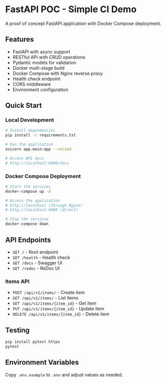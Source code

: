 # FastAPI POC - Simple CI Demo

A proof of concept FastAPI application with Docker Compose deployment.

## Features

- FastAPI with async support
- RESTful API with CRUD operations
- Pydantic models for validation
- Docker multi-stage build
- Docker Compose with Nginx reverse proxy
- Health check endpoint
- CORS middleware
- Environment configuration

## Quick Start

### Local Development

```bash
# Install dependencies
pip install -r requirements.txt

# Run the application
uvicorn app.main:app --reload

# Access API docs
# http://localhost:8000/docs
```

### Docker Compose Deployment

```bash
# Start the services
docker-compose up -d

# Access the application
# http://localhost (through Nginx)
# http://localhost:8000 (direct)

# Stop the services
docker-compose down
```

## API Endpoints

- `GET /` - Root endpoint
- `GET /health` - Health check
- `GET /docs` - Swagger UI
- `GET /redoc` - ReDoc UI

### Items API
- `POST /api/v1/items/` - Create item
- `GET /api/v1/items/` - List items
- `GET /api/v1/items/{item_id}` - Get item
- `PUT /api/v1/items/{item_id}` - Update item
- `DELETE /api/v1/items/{item_id}` - Delete item

## Testing

```bash
pip install pytest httpx
pytest
```

## Environment Variables

Copy `.env.example` to `.env` and adjust values as needed.